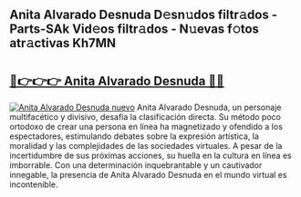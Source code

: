 ## Anita Alvarado Desnuda D𝚎sn𝚞dos filtr𝚊dos - Parts-SAk Vid𝚎os filtr𝚊dos - N𝚞evas f𝚘tos atr𝚊ctivas Kh7MN

# <h2><a href="http://mbdmt2k.tromn.icu/?c=Anita+Alvarado+Desnuda">🔗👉👉👉 Anita Alvarado Desnuda 🔗🔗</a></h2>

[![Anita Alvarado Desnuda nuevo](https://i.imgur.com/pEAQMta.gif)](http://mbdmt2k.tromn.icu/?c=Anita+Alvarado+Desnuda)
Anita Alvarado Desnuda, un personaje multifacético y divisivo, desafía la clasificación directa. Su método poco ortodoxo de crear una persona en línea ha magnetizado y ofendido a los espectadores, estimulando debates sobre la expresión artística, la moralidad y las complejidades de las sociedades virtuales. A pesar de la incertidumbre de sus próximas acciones, su huella en la cultura en línea es imborrable. Con una determinación inquebrantable y un cautivador innegable, la presencia de Anita Alvarado Desnuda en el mundo virtual es incontenible.
